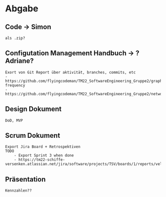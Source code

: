 # Abgabe

## Code -> Simon
	als .zip?
## Configutation Management Handbuch -> ?Adriane?
	Exort von Git Report über aktivität, branches, commits, etc
	- https://github.com/flyingcodeman/TM22_SoftwareEngineering_Gruppe2/graphs/code-frequency
	- https://github.com/flyingcodeman/TM22_SoftwareEngineering_Gruppe2/network
	
## Design Dokument
	DoD, MVP
## Scrum Dokument
	Export Jira Board + Retrospektiven
	TODO
		- Export Sprint 3 when done
		- https://tm22-schiffe-versenken.atlassian.net/jira/software/projects/TSV/boards/1/reports/velocity
## Präsentation
	Kennzahlen??